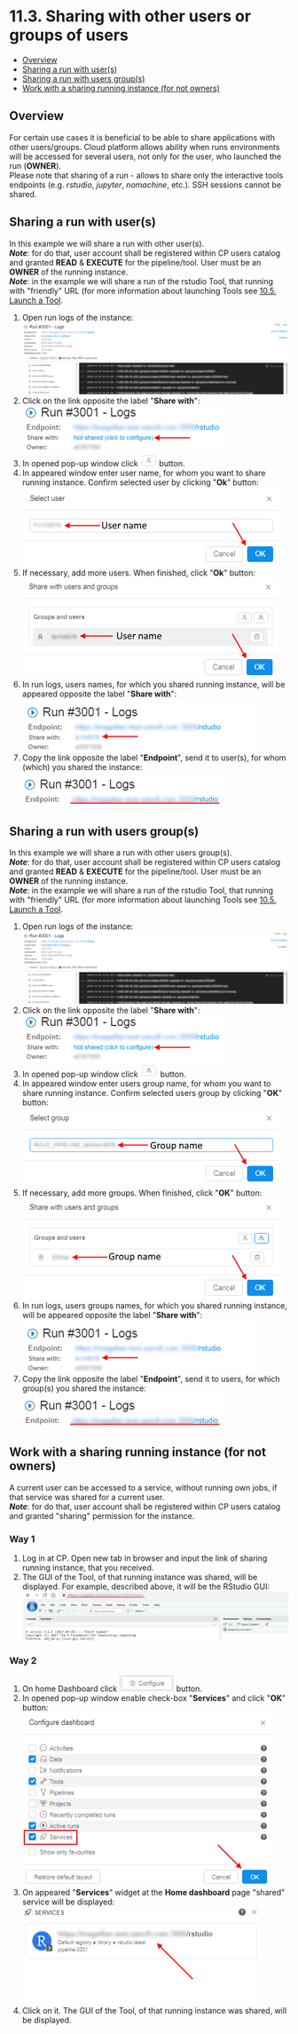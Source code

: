 # 11.3. Sharing with other users or groups of users

- [Overview](#overview)
- [Sharing a run with user(s)](#sharing-a-run-with-users)
- [Sharing a run with users group(s)](#sharing-a-run-with-users-groups)
- [Work with a sharing running instance (for not owners)](#work-with-a-sharing-running-instance-for-not-owners)

## Overview

For certain use cases it is beneficial to be able to share applications with other users/groups. Cloud platform allows ability when runs environments will be accessed for several users, not only for the user, who launched the run (**OWNER**).  
Please note that sharing of a run - allows to share only the interactive tools endpoints (e.g. _rstudio_, _jupyter_, _nomachine_, etc.). SSH sessions cannot be shared.

## Sharing a run with user(s)

In this example we will share a run with other user(s).  
**_Note_**: for do that, user account shall be registered within CP users catalog and granted **READ** & **EXECUTE** for the pipeline/tool. User must be an **OWNER** of the running instance.  
**_Note_**: in the example we will share a run of the rstudio Tool, that running with "friendly" URL (for more information about launching Tools see [10.5. Launch a Tool](../10_Manage_Tools/10.5._Launch_a_Tool.md).

1. Open run logs of the instance:  
    ![CP_SharingRuns](attachments/SharingRuns_01.png)
2. Click on the link opposite the label "**Share with**":  
    ![CP_SharingRuns](attachments/SharingRuns_02.png)
3. In opened pop-up window click ![CP_SharingRuns](attachments/SharingRuns_03.png) button.
4. In appeared window enter user name, for whom you want to share running instance. Confirm selected user by clicking "**Ok**" button:  
    ![CP_SharingRuns](attachments/SharingRuns_04.png)
5. If necessary, add more users. When finished, click "**Ok**" button:  
    ![CP_SharingRuns](attachments/SharingRuns_05.png)
6. In run logs, users names, for which you shared running instance, will be appeared opposite the label "**Share with**":  
    ![CP_SharingRuns](attachments/SharingRuns_06.png)
7. Copy the link opposite the label "**Endpoint**", send it to user(s), for whom (which) you shared the instance:  
    ![CP_SharingRuns](attachments/SharingRuns_07.png)

## Sharing a run with users group(s)

In this example we will share a run with other users group(s).  
**_Note_**: for do that, user account shall be registered within CP users catalog and granted **READ** & **EXECUTE** for the pipeline/tool. User must be an **OWNER** of the running instance.  
**_Note_**: in the example we will share a run of the rstudio Tool, that running with "friendly" URL (for more information about launching Tools see [10.5. Launch a Tool](../10_Manage_Tools/10.5._Launch_a_Tool.md).

1. Open run logs of the instance:  
    ![CP_SharingRuns](attachments/SharingRuns_01.png)
2. Click on the link opposite the label "**Share with**":  
    ![CP_SharingRuns](attachments/SharingRuns_02.png)
3. In opened pop-up window click ![CP_SharingRuns](attachments/SharingRuns_08.png) button.
4. In appeared window enter users group name, for whom you want to share running instance. Confirm selected users group by clicking "**OK**" button:  
    ![CP_SharingRuns](attachments/SharingRuns_09.png)
5. If necessary, add more groups. When finished, click "**OK**" button:  
    ![CP_SharingRuns](attachments/SharingRuns_10.png)
6. In run logs, users groups names, for which you shared running instance, will be appeared opposite the label "**Share with**":  
    ![CP_SharingRuns](attachments/SharingRuns_06.png)
7. Copy the link opposite the label "**Endpoint**", send it to users, for which group(s) you shared the instance:  
    ![CP_SharingRuns](attachments/SharingRuns_07.png)

## Work with a sharing running instance (for not owners)

A current user can be accessed to a service, without running own jobs, if that service was shared for a current user.  
**_Note_**: for do that, user account shall be registered within CP users catalog and granted "sharing" permission for the instance.

### Way 1

1. Log in at CP. Open new tab in browser and input the link of sharing running instance, that you received.
2. The GUI of the Tool, of that running instance was shared, will be displayed. For example, described above, it will be the RStudio GUI:  
    ![CP_SharingRuns](attachments/SharingRuns_11.png)

### Way 2

1. On home Dashboard click ![CP_SharingRuns](attachments/SharingRuns_12.png) button.
2. In opened pop-up window enable check-box "**Services**" and click "**OK**" button:  
    ![CP_SharingRuns](attachments/SharingRuns_13.png)
3. On appeared "**Services**" widget at the **Home dashboard** page "shared" service will be displayed:  
    ![CP_SharingRuns](attachments/SharingRuns_14.png)
4. Click on it. The GUI of the Tool, of that running instance was shared, will be displayed.